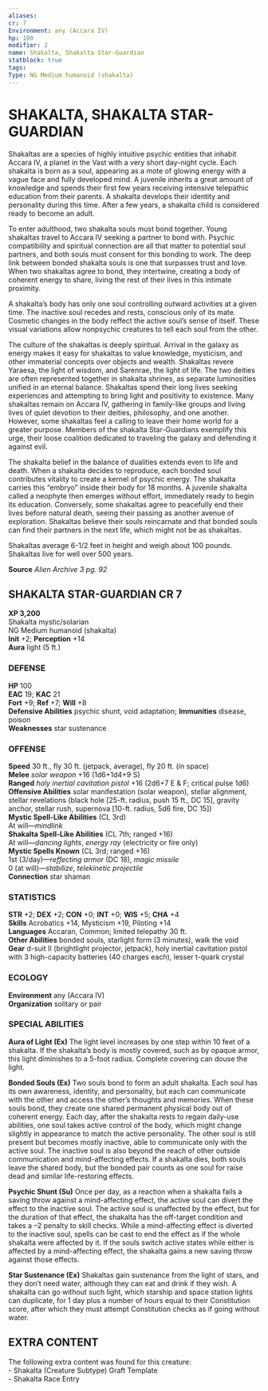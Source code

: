 ```yaml
---
aliases: 
cr: 7
Environment: any (Accara IV)  
hp: 100
modifier: 2
name: Shakalta, Shakalta Star-Guardian
statblock: true
tags: 
Type: NG Medium humanoid (shakalta)  
---
```

# SHAKALTA, SHAKALTA STAR-GUARDIAN
Shakaltas are a species of highly intuitive psychic entities that inhabit Accara IV, a planet in the Vast with a very short day-night cycle. Each shakalta is born as a soul, appearing as a mote of glowing energy with a vague face and fully developed mind. A juvenile inherits a great amount of knowledge and spends their first few years receiving intensive telepathic education from their parents. A shakalta develops their identity and personality during this time. After a few years, a shakalta child is considered ready to become an adult.

To enter adulthood, two shakalta souls must bond together. Young shakaltas travel to Accara IV seeking a partner to bond with. Psychic compatibility and spiritual connection are all that matter to potential soul partners, and both souls must consent for this bonding to work. The deep link between bonded shakalta souls is one that surpasses trust and love. When two shakaltas agree to bond, they intertwine, creating a body of coherent energy to share, living the rest of their lives in this intimate proximity.

A shakalta’s body has only one soul controlling outward activities at a given time. The inactive soul recedes and rests, conscious only of its mate. Cosmetic changes in the body reffect the active soul’s sense of itself. These visual variations allow nonpsychic creatures to tell each soul from the other.

The culture of the shakaltas is deeply spiritual. Arrival in the galaxy as energy makes it easy for shakaltas to value knowledge, mysticism, and other immaterial concepts over objects and wealth. Shakaltas revere Yaraesa, the light of wisdom, and Sarenrae, the light of life. The two deities are often represented together in shakalta shrines, as separate luminosities unified in an eternal balance. Shakaltas spend their long lives seeking experiences and attempting to bring light and positivity to existence. Many shakaltas remain on Accara IV, gathering in family-like groups and living lives of quiet devotion to their deities, philosophy, and one another. However, some shakaltas feel a calling to leave their home world for a greater purpose. Members of the shakalta Star-Guardians exemplify this urge, their loose coalition dedicated to traveling the galaxy and defending it against evil.

The shakalta belief in the balance of dualities extends even to life and death. When a shakalta decides to reproduce, each bonded soul contributes vitality to create a kernel of psychic energy. The shakalta carries this “embryo” inside their body for 18 months. A juvenile shakalta called a neophyte then emerges without effort, immediately ready to begin its education. Conversely, some shakaltas agree to peacefully end their lives before natural death, seeing their passing as another avenue of exploration. Shakaltas believe their souls reincarnate and that bonded souls can find their partners in the next life, which might not be as shakaltas.

Shakaltas average 6-1/2 feet in height and weigh about 100 pounds. Shakaltas live for well over 500 years.



**Source** _Alien Archive 3 pg. 92_

## SHAKALTA STAR-GUARDIAN CR 7

**XP 3,200**  
Shakalta mystic/solarian  
NG Medium humanoid (shakalta)  
**Init** +2; **Perception** +14  
**Aura** light (5 ft.)

### DEFENSE

**HP** 100  
**EAC** 19; **KAC** 21  
**Fort** +9; **Ref** +7; **Will** +8  
**Defensive Abilities** psychic shunt, void adaptation; **Immunities** disease, poison  
**Weaknesses** star sustenance

### OFFENSE

**Speed** 30 ft., fly 30 ft. (jetpack, average), fly 20 ft. (in space)  
**Melee** _solar weapon_ +16 (1d6+1d4+9 S)  
**Ranged** _holy inertial cavitation pistol_ +16 (2d6+7 E & F; critical pulse 1d6)  
**Offensive Abilities** solar manifestation (solar weapon), stellar alignment, stellar revelations (black hole \[25-ft. radius, push 15 ft., DC 15\], gravity anchor, stellar rush, supernova \[10-ft. radius, 5d6 fire, DC 15\])  
**Mystic Spell-Like Abilities** (CL 3rd)  
At will—_mindlink_  
**Shakalta Spell-Like Abilities** (CL 7th; ranged +16)  
At will—_dancing lights_, _energy ray_ (electricity or fire only)  
**Mystic Spells Known** (CL 3rd; ranged +16)  
1st (3/day)—_reffecting armor_ (DC 18), _magic missile_  
0 (at will)—_stabilize_, _telekinetic projectile_  
**Connection** star shaman

### STATISTICS

**STR** +2; **DEX** +2; **CON** +0; **INT** +0; **WIS** +5; **CHA** +4  
**Skills** Acrobatics +14, Mysticism +19, Piloting +14  
**Languages** Accaran, Common; limited telepathy 30 ft.  
**Other Abilities** bonded souls, starlight form (3 minutes), walk the void  
**Gear** d-suit II (brightlight projector, jetpack), holy inertial cavitation pistol with 3 high-capacity batteries (40 charges each), lesser t-quark crystal

### ECOLOGY

**Environment** any (Accara IV)  
**Organization** solitary or pair

### SPECIAL ABILITIES

**Aura of Light (Ex)** The light level increases by one step within 10 feet of a shakalta. If the shakalta’s body is mostly covered, such as by opaque armor, this light diminishes to a 5-foot radius. Complete covering can douse the light.

**Bonded Souls (Ex)** Two souls bond to form an adult shakalta. Each soul has its own awareness, identity, and personality, but each can communicate with the other and access the other’s thoughts and memories. When these souls bond, they create one shared permanent physical body out of coherent energy. Each day, after the shakalta rests to regain daily-use abilities, one soul takes active control of the body, which might change slightly in appearance to match the active personality. The other soul is still present but becomes mostly inactive, able to communicate only with the active soul. The inactive soul is also beyond the reach of other outside communication and mind-affecting effects. If a shakalta dies, both souls leave the shared body, but the bonded pair counts as one soul for raise dead and similar life-restoring effects.

**Psychic Shunt (Su)** Once per day, as a reaction when a shakalta fails a saving throw against a mind-affecting effect, the active soul can divert the effect to the inactive soul. The active soul is unaffected by the effect, but for the duration of that effect, the shakalta has the off-target condition and takes a –2 penalty to skill checks. While a mind-affecting effect is diverted to the inactive soul, spells can be cast to end the effect as if the whole shakalta were affected by it. If the souls switch active states while either is affected by a mind-affecting effect, the shakalta gains a new saving throw against those effects.

**Star Sustenance (Ex)** Shakaltas gain sustenance from the light of stars, and they don’t need water, although they can eat and drink if they wish. A shakalta can go without such light, which starship and space station lights can duplicate, for 1 day plus a number of hours equal to their Constitution score, after which they must attempt Constitution checks as if going without water.

## EXTRA CONTENT

The following extra content was found for this creature:  
\- Shakalta (Creature Subtype) Graft Template  
\- Shakalta Race Entry
